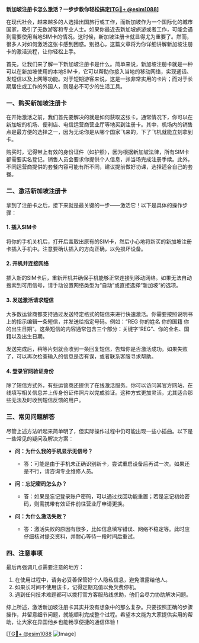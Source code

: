 **新加坡注册卡怎么激活？一步步教你轻松搞定[[TG💪+ @esim1088](https://t.me/s/esim1088)]**

在现代社会，越来越多的人选择出国旅行或工作，而新加坡作为一个国际化的城市国家，吸引了无数游客和专业人士。如果你最近去新加坡旅游或者工作，可能会遇到需要使用当地SIM卡的情况。这时候，新加坡注册卡就显得尤为重要了。然而，很多人对如何激活这张卡感到困惑。别担心，这篇文章将为你详细讲解新加坡注册卡的激活流程，让你轻松上手。

首先，让我们来了解一下新加坡注册卡是什么。简单来说，新加坡注册卡就是一种可以在新加坡使用的本地SIM卡，它可以帮助你接入当地的移动网络，实现通话、发短信以及上网等功能。对于短期游客来说，这是一张非常实用的卡片；而对于长期居住或工作的外国人，则是必不可少的生活工具。

### **一、购买新加坡注册卡**

在开始激活之前，我们首先要解决的就是如何获取这张卡。通常情况下，你可以在新加坡的机场、便利店、电信运营商营业厅等地买到注册卡。其中，机场内的销售点是最方便的选择之一，因为无论你是从哪个国家飞来的，下了飞机就能立刻拿到卡。

购买时，记得带上有效的身份证件（如护照），因为根据新加坡法律，所有SIM卡都需要实名登记。销售人员会要求你提供个人信息，并当场完成注册手续。此外，不同运营商提供的套餐内容可能有所不同，建议提前做好功课，选择适合自己的套餐。

### **二、激活新加坡注册卡**

拿到了注册卡之后，接下来就是最关键的一步——激活它！以下是具体的操作步骤：

#### **1. 插入SIM卡**

将你的手机关机后，打开后盖取出原有的SIM卡，然后小心地将新买的新加坡注册卡插入手机中。注意要确认插入的方向正确，以免损坏设备。

#### **2. 开机并连接网络**

插入新的SIM卡后，重新开机并确保手机能够正常连接到移动网络。如果无法自动搜索到可用信号，请手动设置网络类型为“自动”或直接选择“新加坡”的选项。

#### **3. 发送激活请求短信**

大多数运营商都支持通过发送特定格式的短信来进行快速激活。你需要按照说明书上的指示编辑一条短信，并发送给指定号码。例如：“REG 你的姓名 你的国籍 你的出生日期”。这条短信的内容通常包含三个部分：关键字“REG”、你的全名、国籍以及出生日期。

发送完成后，稍等片刻就会收到一条回复短信，告知你是否激活成功。如果失败了，可以再次检查输入的信息是否有误，或者联系客服寻求帮助。

#### **4. 登录官网验证身份**

除了短信方式外，有些运营商还提供了在线激活服务。你可以访问其官方网站，在线填写相关信息并上传身份证件照片以完成验证。这种方式更加灵活，尤其适合那些无法及时收到短信反馈的用户。

### **三、常见问题解答**

尽管上述方法听起来简单明了，但实际操作过程中仍可能出现一些小插曲。以下是一些常见的疑问及解决方案：

- **问：为什么我的手机显示无信号？**
  - 答：可能是由于手机未正确识别新卡，尝试重启设备后再试一次。如果还是不行，请咨询专业维修人员。

- **问：忘记密码怎么办？**
  - 答：如果是忘记登录账户密码，可以通过找回功能重置；若是忘记初始密码，则需携带有效证件前往营业厅申请更换。

- **问：为什么激活失败？**
  - 答：激活失败的原因有很多，比如信息填写错误、网络不稳定等。此时应仔细核对提交资料，并耐心等待一段时间后重试。

### **四、注意事项**

最后再强调几点需要注意的地方：

1. 在使用过程中，请务必妥善保管好个人隐私信息，避免泄露给他人。
2. 如果长时间不使用该卡，记得定期充值以免欠费停机。
3. 遇到任何技术难题都可以拨打官方客服热线求助，他们会尽力协助解决问题。

综上所述，激活新加坡注册卡其实并没有想象中的那么复杂。只要按照正确的步骤操作，并留意细节问题，就能顺利完成整个过程。希望本文能为大家提供实用的帮助，让大家在异国他乡也能畅享便捷的通信体验！

[[TG💪+ @esim1088](https://t.me/s/esim1088) ![Image](https://i.postimg.cc/4NQfJmqS/Snipaste-2025-05-13-00-14-12.png)]